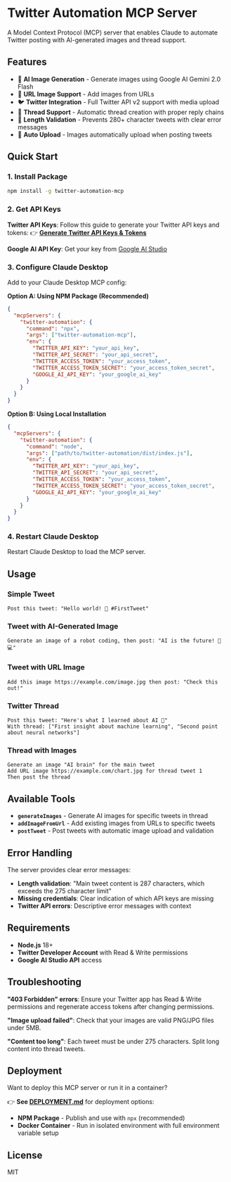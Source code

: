 # Twitter Automation MCP Server

A Model Context Protocol (MCP) server that enables Claude to automate Twitter posting with AI-generated images and thread support.

## Features

- 🎨 **AI Image Generation** - Generate images using Google AI Gemini 2.0 Flash
- 🔗 **URL Image Support** - Add images from URLs  
- 🐦 **Twitter Integration** - Full Twitter API v2 support with media upload
- 🧵 **Thread Support** - Automatic thread creation with proper reply chains
- 📏 **Length Validation** - Prevents 280+ character tweets with clear error messages
- 🔄 **Auto Upload** - Images automatically upload when posting tweets

## Quick Start

### 1. Install Package
```bash
npm install -g twitter-automation-mcp
```

### 2. Get API Keys

**Twitter API Keys**: Follow this guide to generate your Twitter API keys and tokens:
👉 **[Generate Twitter API Keys & Tokens](https://www.ryancarmody.dev/blog/generate-twitter-api-keys-and-tokens)**

**Google AI API Key**: Get your key from [Google AI Studio](https://aistudio.google.com/)

### 3. Configure Claude Desktop

Add to your Claude Desktop MCP config:

**Option A: Using NPM Package (Recommended)**
```json
{
  "mcpServers": {
    "twitter-automation": {
      "command": "npx",
      "args": ["twitter-automation-mcp"],
      "env": {
        "TWITTER_API_KEY": "your_api_key",
        "TWITTER_API_SECRET": "your_api_secret",
        "TWITTER_ACCESS_TOKEN": "your_access_token",
        "TWITTER_ACCESS_TOKEN_SECRET": "your_access_token_secret",
        "GOOGLE_AI_API_KEY": "your_google_ai_key"
      }
    }
  }
}
```

**Option B: Using Local Installation**
```json
{
  "mcpServers": {
    "twitter-automation": {
      "command": "node",
      "args": ["path/to/twitter-automation/dist/index.js"],
      "env": {
        "TWITTER_API_KEY": "your_api_key",
        "TWITTER_API_SECRET": "your_api_secret",
        "TWITTER_ACCESS_TOKEN": "your_access_token",
        "TWITTER_ACCESS_TOKEN_SECRET": "your_access_token_secret",
        "GOOGLE_AI_API_KEY": "your_google_ai_key"
      }
    }
  }
}
```

### 4. Restart Claude Desktop

Restart Claude Desktop to load the MCP server.

## Usage

### Simple Tweet
```
Post this tweet: "Hello world! 👋 #FirstTweet"
```

### Tweet with AI-Generated Image
```
Generate an image of a robot coding, then post: "AI is the future! 🤖💻"
```

### Tweet with URL Image  
```
Add this image https://example.com/image.jpg then post: "Check this out!"
```

### Twitter Thread
```
Post this tweet: "Here's what I learned about AI 🧵" 
With thread: ["First insight about machine learning", "Second point about neural networks"]
```

### Thread with Images
```
Generate an image "AI brain" for the main tweet
Add URL image https://example.com/chart.jpg for thread tweet 1  
Then post the thread
```

## Available Tools

- **`generateImages`** - Generate AI images for specific tweets in thread
- **`addImageFromUrl`** - Add existing images from URLs to specific tweets  
- **`postTweet`** - Post tweets with automatic image upload and validation

## Error Handling

The server provides clear error messages:
- **Length validation**: "Main tweet content is 287 characters, which exceeds the 275 character limit"
- **Missing credentials**: Clear indication of which API keys are missing
- **Twitter API errors**: Descriptive error messages with context

## Requirements

- **Node.js** 18+
- **Twitter Developer Account** with Read & Write permissions
- **Google AI Studio API** access

## Troubleshooting

**"403 Forbidden" errors**: Ensure your Twitter app has Read & Write permissions and regenerate access tokens after changing permissions.

**"Image upload failed"**: Check that your images are valid PNG/JPG files under 5MB.

**"Content too long"**: Each tweet must be under 275 characters. Split long content into thread tweets.

## Deployment

Want to deploy this MCP server or run it in a container? 

👉 **See [DEPLOYMENT.md](DEPLOYMENT.md)** for deployment options:
- **NPM Package** - Publish and use with `npx` (recommended)
- **Docker Container** - Run in isolated environment with full environment variable setup

## License

MIT 